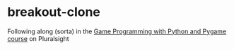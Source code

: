 breakout-clone
==============

Following along (sorta) in the [Game Programming with Python and Pygame course](http://pluralsight.com/training/Courses/TableOfContents/game-programming-python-pygame) on Pluralsight
